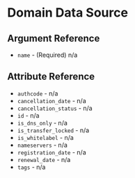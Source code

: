 # Domain Data Source



## Argument Reference

* `name` - (Required) n/a

## Attribute Reference

* `authcode` - n/a
* `cancellation_date` - n/a
* `cancellation_status` - n/a
* `id` - n/a
* `is_dns_only` - n/a
* `is_transfer_locked` - n/a
* `is_whitelabel` - n/a
* `nameservers` - n/a
* `registration_date` - n/a
* `renewal_date` - n/a
* `tags` - n/a